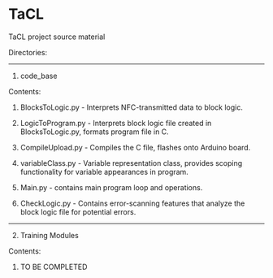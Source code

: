 # TaCL
TaCL project source material

Directories:

------------------

1. code_base

Contents:

1. BlocksToLogic.py - Interprets NFC-transmitted data to block logic.

2. LogicToProgram.py - Interprets block logic file created in BlocksToLogic.py, formats program file in C.

3. CompileUpload.py - Compiles the C file, flashes onto Arduino board.

4. variableClass.py - Variable representation class, provides scoping functionality for variable appearances in program.

5. Main.py - contains main program loop and operations.

6. CheckLogic.py - Contains error-scanning features that analyze the block logic file for potential errors.

--------------------

2. Training Modules

Contents:

1. TO BE COMPLETED

